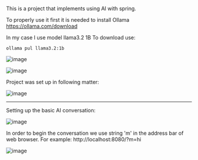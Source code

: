 This is a project that implements using AI with spring.

To properly use it first it is needed to install Ollama
https://ollama.com/download

In my case I use model llama3.2 1B 
To download use:
```
ollama pul llama3.2:1b
```

![image](https://github.com/user-attachments/assets/67bc7da5-b159-46b3-a289-7c722f7b1c14)

![image](https://github.com/user-attachments/assets/90b548f3-d191-4750-8d6b-cfbf24172d76)

Project was set up in following matter:

![image](https://github.com/user-attachments/assets/5f180c3f-17ea-4b1c-83f1-c91c45ffd16e)

-----------------------------------------------------------------------------------------

Setting up the basic AI conversation:

![image](https://github.com/user-attachments/assets/6184e027-6625-4bcf-bbe9-e7c4d9e019f7)

In order to begin the conversation we use string 'm' in the address bar of web browser.
For example:
http://localhost:8080/?m=hi


![image](https://github.com/user-attachments/assets/e7654770-42b0-4eff-b507-671e19c14806)

